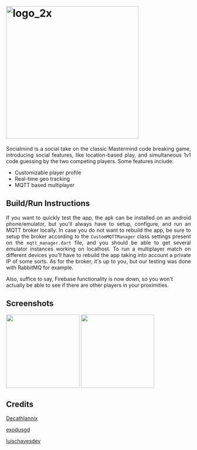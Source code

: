 # <img width="361" alt="logo_2x" src="https://github.com/user-attachments/assets/1f13ad1f-d913-451b-b837-ec49a4a20074">
<p align="justify">
 Socialmind is a social take on the classic Mastermind code breaking game, introducing social features, like location-based play, and simultaneous 1v1 code guessing by the two competing 
 players. Some features include:
</p>

- Customizable player profile
- Real-time geo tracking
- MQTT based multiplayer

## Build/Run Instructions
<p align="justify">
 If you want to quickly test the app, the apk can be installed on an android phone/emulator, but you'll always have to setup, configure, and run an MQTT broker locally. In case you do not 
 want to rebuild the app, be sure to setup the broker according to the <code>CustomMQTTManager</code> class settings present on the <code>mqtt_manager.dart</code> file, and you should be able to get several
 emulator instances working on localhost. To run a multiplayer match on different devices you'll have to rebuild the app taking into account a private IP of some sorts. As for the broker, 
 it's up to you, but our testing was done with RabbitMQ for example.
</p>
Also, suffice to say, Firebase functionality is now down, so you won't actually be able to see if there are other players in your proximities.

## Screenshots
<img src="https://github.com/user-attachments/assets/2a2a3db8-f9e8-4048-bde6-b0cd93cf4623" width="200">
<img src="https://github.com/user-attachments/assets/bcab70ff-95c4-47e2-8959-9fceb8d9b2f8" width="200">

## Credits
[Decathlannix ](https://github.com/Decathlannix )

[exodusgd](https://github.com/exodusgd)

[luischavesdev](https://github.com/luischavesdev)

